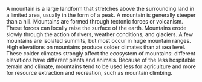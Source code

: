 A mountain is a large landform that stretches above the surrounding land in a limited area, usually in the form of a peak. A mountain is generally steeper than a hill. Mountains are formed through tectonic forces or volcanism. These forces can locally raise the surface of the earth. Mountains erode slowly through the action of rivers, weather conditions, and glaciers. A few mountains are isolated summits, but most occur in huge mountain ranges.
High elevations on mountains produce colder climates than at sea level. These colder climates strongly affect the ecosystem of mountains: different elevations have different plants and animals. Because of the less hospitable terrain and climate, mountains tend to be used less for agriculture and more for resource extraction and recreation, such as mountain climbing.